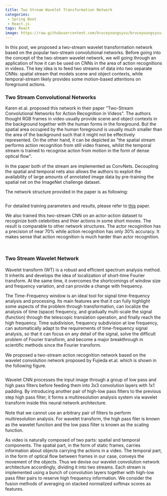 ```yaml
---
title: Two Stream Wavelet Transformation Network
categories:
 - Spring Boot
 - React.js
tags: React
image: https://raw.githubusercontent.com/bruceyoungsysu/bruceyoungsysu.github.io/master/_posts/sesame_movie/img_3.png
---
```


In this post, we proposed a two-stream wavelet transformation network based on the popular two-stream convolutional networks. Before going into the concept of the two-stream wavelet network, we will going through an application of how it can be used on CNNs in the area of action recognitions in videos. The key idea is to feed two streams of data into two separate CNNs: spatial stream that models scene and object contexts, while temporal-stream likely provides some motion-based attentions on foreground actions.

### Two Stream Convolutional Networks

Karen et.al. proposed this network in their paper "Two-Stream Convolutional Networks for Action Recognition in Videos". The authors thought RGB frames in video usually provide scene and object contexts in the background together with the human forms in the foreground. But the spatial area occupied by the human foreground is usually much smaller than the area of the background such that it might not be effectively represented. On the other hand, it can be depicted as "the spatial stream performs action recognition from still video frames, whilst the temporal stream is trained to recognise action from motion in the form of dense optical ﬂow".

In the paper both of the stream are implemented as ConvNets. Decoupling the spatial and temporal nets also allows the authors to exploit the availability of large amounts of annotated image data by pre-training the spatial net on the ImageNet challenge dataset.

The network structure provided in the paper is as following:

![]()

For detailed training parameters and results, please refer to [this](https://papers.nips.cc/paper/5353-two-stream-convolutional-networks-for-action-recognition-in-videos.pdf) paper.

We also trained this two-stream CNN on an actor-action dataset to recoginize both celebrities and thier actions in some short movies. The result is comparable to other network structures. The actor recoginition has a precision of near 70% while action recognition has only 30% accuracy. It makes sense that action recognition is much harder than actor recognition.

![]()

![]()

### Two Stream Wavelet Network

Wavelet transform (WT) is a robust and efﬁcient spectrum analysis method. It inherits and develops the idea of localization of short-time Fourier transform. At the same time, it overcomes the shortcomings of window size and frequency variation, and can provide a change with frequency. 

The Time-Frequency window is an ideal tool for signal time-frequency analysis and processing. Its main features are that it can fully highlight some aspects of the problem through transformation, can localize the analysis of time (space) frequency, and gradually multi-scale the signal (function) through the telescopic translation operation, and ﬁnally reach the high frequency. Time subdivision, frequency subdivision at low frequency, can automatically adapt to the requirements of time-frequency signal analysis, so that it can focus on any detail of the signal, solve the difﬁcult problem of Fourier transform, and become a major breakthrough in scientiﬁc methods since the Fourier transform.

We proposed a two-stream action recognition network based on the wavelet convolution network proposed by Fujieda et.al. which is shown in the following figure.

![]()

Wavelet CNN processes the input image through a group of low pass and high pass ﬁlters before feeding them into 3x3 convolution layers with 1x1 padding. By introducing another pair of high-low pass ﬁlters to the previous step high pass ﬁlter, it forms a multiresolution analysis system via wavelet transform inside this neural network architecture.

Note that we cannot use an arbitrary pair of ﬁlters to perform multiresolution analysis. For wavelet transform, the high pass ﬁler is known as the wavelet function and the low pass ﬁlter is known as the scaling function.

As video is naturally composed of two parts: spatial and temporal components. The spatial part, in the form of static frames, carries information about objects carrying the actions in a video. The temporal part, in the form of optical ﬂow between frames in our case, conveys the movement of the objects. Thus we devise our wavelet convolution network architecture accordingly, dividing it into two streams. Each stream is implemented using a bunch of convolution layers together with high-low pass ﬁlter pairs to reserve high frequency information. We consider the fusion methods of averaging on stacked normalized softmax scores as features.